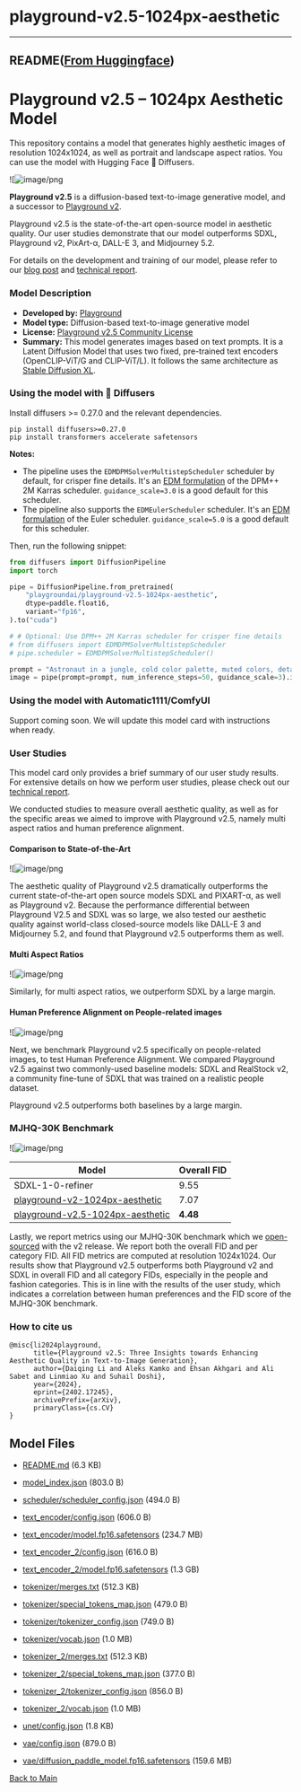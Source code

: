 
# playground-v2.5-1024px-aesthetic
---


## README([From Huggingface](https://huggingface.co/playgroundai/playground-v2.5-1024px-aesthetic))


# Playground v2.5 – 1024px Aesthetic Model

This repository contains a model that generates highly aesthetic images of resolution 1024x1024, as well as portrait and landscape aspect ratios. You can use the model with Hugging Face 🧨 Diffusers.

![![image/png](https://cdn-uploads.huggingface.co/production/uploads/636c0c4eaae2da3c76b8a9a3/HYUUGfU6SOCHsvyeISQ5Y.png)

**Playground v2.5** is a diffusion-based text-to-image generative model, and a successor to [Playground v2](https://huggingface.co/playgroundai/playground-v2-1024px-aesthetic).

Playground v2.5 is the state-of-the-art open-source model in aesthetic quality. Our user studies demonstrate that our model outperforms SDXL, Playground v2, PixArt-α, DALL-E 3, and Midjourney 5.2.

For details on the development and training of our model, please refer to our [blog post](https://blog.playgroundai.com/playground-v2-5/) and [technical report](https://marketing-cdn.playground.com/research/pgv2.5_compressed.pdf).

### Model Description
- **Developed by:** [Playground](https://playground.com)
- **Model type:** Diffusion-based text-to-image generative model
- **License:** [Playground v2.5 Community License](https://huggingface.co/playgroundai/playground-v2.5-1024px-aesthetic/blob/main/LICENSE.md)
- **Summary:** This model generates images based on text prompts. It is a Latent Diffusion Model that uses two fixed, pre-trained text encoders (OpenCLIP-ViT/G and CLIP-ViT/L). It follows the same architecture as [Stable Diffusion XL](https://huggingface.co/docs/diffusers/en/using-diffusers/sdxl).

### Using the model with 🧨 Diffusers

Install diffusers >= 0.27.0 and the relevant dependencies.

```
pip install diffusers>=0.27.0
pip install transformers accelerate safetensors
```

**Notes:**
- The pipeline uses the `EDMDPMSolverMultistepScheduler` scheduler by default, for crisper fine details. It's an [EDM formulation](https://arxiv.org/abs/2206.00364) of the DPM++ 2M Karras scheduler. `guidance_scale=3.0` is a good default for this scheduler.
- The pipeline also supports the `EDMEulerScheduler` scheduler. It's an [EDM formulation](https://arxiv.org/abs/2206.00364) of the Euler scheduler. `guidance_scale=5.0` is a good default for this scheduler.

Then, run the following snippet:

```python
from diffusers import DiffusionPipeline
import torch

pipe = DiffusionPipeline.from_pretrained(
    "playgroundai/playground-v2.5-1024px-aesthetic",
    dtype=paddle.float16,
    variant="fp16",
).to("cuda")

# # Optional: Use DPM++ 2M Karras scheduler for crisper fine details
# from diffusers import EDMDPMSolverMultistepScheduler
# pipe.scheduler = EDMDPMSolverMultistepScheduler()

prompt = "Astronaut in a jungle, cold color palette, muted colors, detailed, 8k"
image = pipe(prompt=prompt, num_inference_steps=50, guidance_scale=3).images[0]
```

### Using the model with Automatic1111/ComfyUI

Support coming soon. We will update this model card with instructions when ready.

### User Studies

This model card only provides a brief summary of our user study results. For extensive details on how we perform user studies, please check out our [technical report](https://marketing-cdn.playground.com/research/pgv2.5_compressed.pdf).

We conducted studies to measure overall aesthetic quality, as well as for the specific areas we aimed to improve with Playground v2.5, namely multi aspect ratios and human preference alignment.

#### Comparison to State-of-the-Art

![![image/png](https://cdn-uploads.huggingface.co/production/uploads/63855d851769b7c4b10e1f76/V7LFNzgoQJnL__ndU0CnE.png)

The aesthetic quality of Playground v2.5 dramatically outperforms the current state-of-the-art open source models SDXL and PIXART-α, as well as Playground v2. Because the performance differential between Playground V2.5 and SDXL was so large, we also tested our aesthetic quality against world-class closed-source models like DALL-E 3 and Midjourney 5.2, and found that Playground v2.5 outperforms them as well.

#### Multi Aspect Ratios

![![image/png](https://cdn-uploads.huggingface.co/production/uploads/636c0c4eaae2da3c76b8a9a3/xMB0r-CmR3N6dABFlcV71.png)

Similarly, for multi aspect ratios, we outperform SDXL by a large margin.

#### Human Preference Alignment on People-related images

![![image/png](https://cdn-uploads.huggingface.co/production/uploads/636c0c4eaae2da3c76b8a9a3/7c-8Stw52OsNtUjse8Slv.png)

Next, we benchmark Playground v2.5 specifically on people-related images, to test Human Preference Alignment. We compared Playground v2.5 against two commonly-used baseline models: SDXL and RealStock v2, a community fine-tune of SDXL that was trained on a realistic people dataset.

Playground v2.5 outperforms both baselines by a large margin.

### MJHQ-30K Benchmark

![![image/png](https://cdn-uploads.huggingface.co/production/uploads/636c0c4eaae2da3c76b8a9a3/7tyYDPGUtokh-k18XDSte.png)

| Model                                 | Overall FID   |
| ------------------------------------- | ----- |
| SDXL-1-0-refiner                      | 9.55  |
| [playground-v2-1024px-aesthetic](https://huggingface.co/playgroundai/playground-v2-1024px-aesthetic)        | 7.07  |
| [playground-v2.5-1024px-aesthetic](https://huggingface.co/playgroundai/playground-v2.5-1024px-aesthetic) | **4.48** |

Lastly, we report metrics using our MJHQ-30K benchmark which we [open-sourced](https://huggingface.co/datasets/playgroundai/MJHQ-30K) with the v2 release. We report both the overall FID and per category FID. All FID metrics are computed at resolution 1024x1024. Our results show that Playground v2.5 outperforms both Playground v2 and SDXL in overall FID and all category FIDs, especially in the people and fashion categories. This is in line with the results of the user study, which indicates a correlation between human preferences and the FID score of the MJHQ-30K benchmark.

### How to cite us

```
@misc{li2024playground,
      title={Playground v2.5: Three Insights towards Enhancing Aesthetic Quality in Text-to-Image Generation}, 
      author={Daiqing Li and Aleks Kamko and Ehsan Akhgari and Ali Sabet and Linmiao Xu and Suhail Doshi},
      year={2024},
      eprint={2402.17245},
      archivePrefix={arXiv},
      primaryClass={cs.CV}
}
```



## Model Files

- [README.md](https://paddlenlp.bj.bcebos.com/models/community/playgroundai/playground-v2.5-1024px-aesthetic/README.md) (6.3 KB)

- [model_index.json](https://paddlenlp.bj.bcebos.com/models/community/playgroundai/playground-v2.5-1024px-aesthetic/model_index.json) (803.0 B)

- [scheduler/scheduler_config.json](https://paddlenlp.bj.bcebos.com/models/community/playgroundai/playground-v2.5-1024px-aesthetic/scheduler/scheduler_config.json) (494.0 B)

- [text_encoder/config.json](https://paddlenlp.bj.bcebos.com/models/community/playgroundai/playground-v2.5-1024px-aesthetic/text_encoder/config.json) (606.0 B)

- [text_encoder/model.fp16.safetensors](https://paddlenlp.bj.bcebos.com/models/community/playgroundai/playground-v2.5-1024px-aesthetic/text_encoder/model.fp16.safetensors) (234.7 MB)

- [text_encoder_2/config.json](https://paddlenlp.bj.bcebos.com/models/community/playgroundai/playground-v2.5-1024px-aesthetic/text_encoder_2/config.json) (616.0 B)

- [text_encoder_2/model.fp16.safetensors](https://paddlenlp.bj.bcebos.com/models/community/playgroundai/playground-v2.5-1024px-aesthetic/text_encoder_2/model.fp16.safetensors) (1.3 GB)

- [tokenizer/merges.txt](https://paddlenlp.bj.bcebos.com/models/community/playgroundai/playground-v2.5-1024px-aesthetic/tokenizer/merges.txt) (512.3 KB)

- [tokenizer/special_tokens_map.json](https://paddlenlp.bj.bcebos.com/models/community/playgroundai/playground-v2.5-1024px-aesthetic/tokenizer/special_tokens_map.json) (479.0 B)

- [tokenizer/tokenizer_config.json](https://paddlenlp.bj.bcebos.com/models/community/playgroundai/playground-v2.5-1024px-aesthetic/tokenizer/tokenizer_config.json) (749.0 B)

- [tokenizer/vocab.json](https://paddlenlp.bj.bcebos.com/models/community/playgroundai/playground-v2.5-1024px-aesthetic/tokenizer/vocab.json) (1.0 MB)

- [tokenizer_2/merges.txt](https://paddlenlp.bj.bcebos.com/models/community/playgroundai/playground-v2.5-1024px-aesthetic/tokenizer_2/merges.txt) (512.3 KB)

- [tokenizer_2/special_tokens_map.json](https://paddlenlp.bj.bcebos.com/models/community/playgroundai/playground-v2.5-1024px-aesthetic/tokenizer_2/special_tokens_map.json) (377.0 B)

- [tokenizer_2/tokenizer_config.json](https://paddlenlp.bj.bcebos.com/models/community/playgroundai/playground-v2.5-1024px-aesthetic/tokenizer_2/tokenizer_config.json) (856.0 B)

- [tokenizer_2/vocab.json](https://paddlenlp.bj.bcebos.com/models/community/playgroundai/playground-v2.5-1024px-aesthetic/tokenizer_2/vocab.json) (1.0 MB)

- [unet/config.json](https://paddlenlp.bj.bcebos.com/models/community/playgroundai/playground-v2.5-1024px-aesthetic/unet/config.json) (1.8 KB)

- [vae/config.json](https://paddlenlp.bj.bcebos.com/models/community/playgroundai/playground-v2.5-1024px-aesthetic/vae/config.json) (879.0 B)

- [vae/diffusion_paddle_model.fp16.safetensors](https://paddlenlp.bj.bcebos.com/models/community/playgroundai/playground-v2.5-1024px-aesthetic/vae/diffusion_paddle_model.fp16.safetensors) (159.6 MB)


[Back to Main](../../)